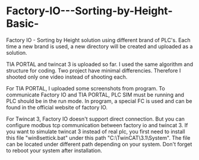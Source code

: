 # Factory-IO---Sorting-by-Height-Basic-
Factory IO - Sorting by Height solution using different brand of PLC's. Each time a new brand is used, a new directory will be created and uploaded as a solution. 

TIA PORTAL and twincat 3 is uploaded so far. I used the same algorithm and structure for coding. Two project have minimal differencies. Therefore I shooted only one video instead of shooting each. 

For TIA PORTAL, I uploaded some screenshots from program. To communicate Factory IO and TIA PORTAL, PLC SIM must be running and PLC should be in the run mode. In program, a special FC is used and can be found in the official website of factory IO.

For Twincat 3, Factory IO doesn't support direct connection. But you can configure modbus tcp communication between factory io and twincat 3. If you want to simulate twincat 3 instead of real plc, you first need to install this file "win8settick.bat" under this path "C:\TwinCAT\3.1\System". The file can be located under different path depending on your system. Don't forget to reboot your system after installation. 


